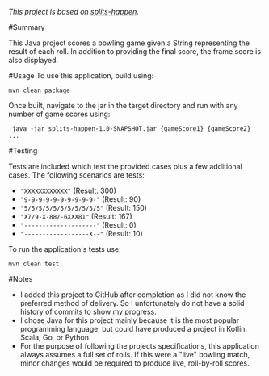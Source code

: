_This project is based on [splits-happen](https://github.com/VarenTech/splits-happen)._

#Summary

This Java project scores a bowling game given a String representing the result of each roll. In addition to providing the final score, the frame score is also displayed.

#Usage
To use this application, build using:

`mvn clean package`

Once built, navigate to the jar in the target directory and run with any number of game scores using:

` java -jar splits-happen-1.0-SNAPSHOT.jar {gameScore1} {gameScore2} ...`

#Testing

Tests are included which test the provided cases plus a few additional cases. The following scenarios are tests:

* `"XXXXXXXXXXXX"` (Result: 300)
* `"9-9-9-9-9-9-9-9-9-9-"` (Result: 90)
* `"5/5/5/5/5/5/5/5/5/5/5"` (Result: 150)
* `"X7/9-X-88/-6XXX81"` (Result: 167)
* `"--------------------"` (Result: 0)
* `"------------------X--"` (Result: 10)


To run the application's tests use:

`mvn clean test`

#Notes

* I added this project to GitHub after completion as I did not know the preferred method of delivery. So I unfortunately do not have a solid history of commits to show my progress.
* I chose Java for this project mainly because it is the most popular programming language, but could have produced a project in Kotlin, Scala, Go, or Python.
* For the purpose of following the projects specifications, this application always assumes a full set of rolls. If this were a "live" bowling match, minor changes would be required to produce live, roll-by-roll scores.